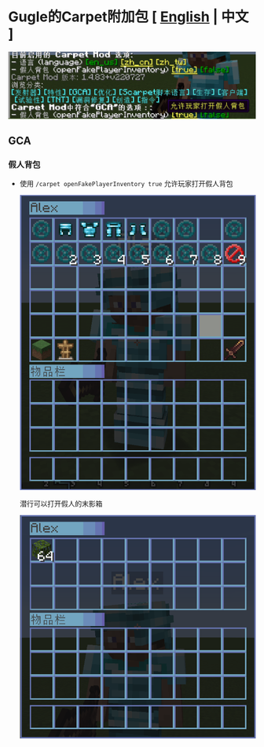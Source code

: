 # Gugle的Carpet附加包 [ [English](README.md) | 中文 ]
![menu](docs/pics/menu_zh.png)
## GCA
### 假人背包
* 使用 `/carpet openFakePlayerInventory true` 允许玩家打开假人背包

  ![menu](docs/pics/inv.png)

  潜行可以打开假人的末影箱

  ![menu](docs/pics/ender.png)

